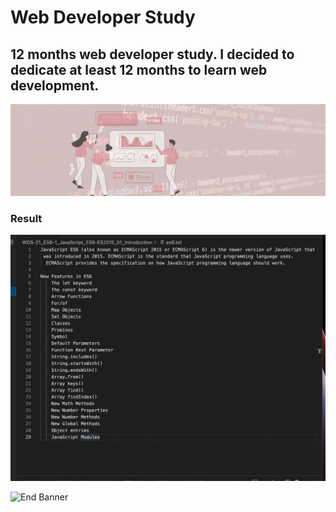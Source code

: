 # Web Developer Study
## 12 months web developer study. I decided to dedicate at least 12 months to learn web development.

![Begin Banner](Documentation/top-1200x350.gif)


### Result

![Middle Banner](wds-21.png)

      

![End Banner](Documentation/botton-1200x350.gif)